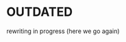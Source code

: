 
<!-- [For Developers](#for-developers)
	- [`Trailers`](#trailers)
		- [`Init`](#init)
			- [`vehtable`](#vehtable)
				- [`ent`](#ent)
				- [`vehtype`](#vehtype)
				- [`outputPos`](#outputpos)
				- [`inputPos`](#inputpos)
				- [`outputType`](#outputtype)
				- [`inputType`](#inputtype)
			- [`github`](#github)
			- [Connection Types](#connection-types)

# For Developers

## `Trailers`

### `Init`

#### `vehtable`

##### `ent`

**[`Entity`](https://wiki.facepunch.com/gmod/Entity)**

simfphys vehicle entity ( `ent` inside of `OnSpawn(ent)` function)

##### `vehtype`

Only 3 different types of vehicles (case non-sensetive)

* **Truck** ( [ `outputPos` ](#outputpos) )
* **Dolly** ( [ `outputPos` ](#outputpos) , [ `inputPos` ](#inputpos) )
* **Trailer** ( [ `inputPos` ](#inputpos) )

##### `outputPos`

**[`Vector`](https://wiki.facepunch.com/gmod/Vector)**

Truck's/dolly's connector point

###### *still useable with trailers*

##### `inputPos`

**[`Vector`](https://wiki.facepunch.com/gmod/Vector)**

Dolly's/trailer's connector point

###### *not useable with trucks*

##### `outputType`

**[`string`](https://wiki.facepunch.com/gmod/string)**

[Connection Types](#connection-types)

##### `inputType`

**[`string`](https://wiki.facepunch.com/gmod/string)**

[Connection Types](#connection-types)

#### `github`

**[`boolean`](https://wiki.facepunch.com/gmod/boolean)**

use Trailers-Base repository to get info about vehicle

#### Connection Types

* `axis`
* `joint`

`AdvBallSocket` is always used, it just to prevent connecting big trailers to small passenger cars
-->
# OUTDATED

rewriting in progress (here we go again)
